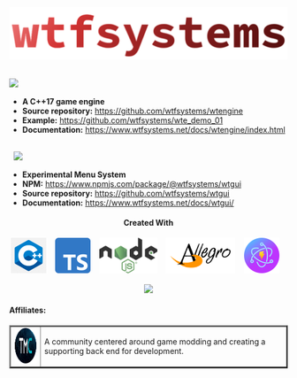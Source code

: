 ![wtfsystems](./logos/wtf_logo_large.png)

<br/>
<img style="height: 48px;" src="https://github.com/wtfsystems/.github/blob/main/img/wte_logo.png">

- __A C++17 game engine__
- __Source repository:__  https://github.com/wtfsystems/wtengine
- __Example:__ https://github.com/wtfsystems/wte_demo_01
- __Documentation:__ https://www.wtfsystems.net/docs/wtengine/index.html

<br/>
&nbsp;&nbsp;<img style="height: 48px;" src="https://github.com/wtfsystems/.github/blob/main/img/wtgui_logo.png">

- __Experimental Menu System__
- __NPM:__ https://www.npmjs.com/package/@wtfsystems/wtgui
- __Source repository:__  https://github.com/wtfsystems/wtgui
- __Documentation:__ https://www.wtfsystems.net/docs/wtgui/

<h4 align="center">Created With</h3>
<p align="center">
<a href="https://isocpp.org/std/the-standard"><img style="height: 64px;" src="https://github.com/wtfsystems/.github/blob/main/img/c-logo-1.png"></a>
&nbsp;&nbsp;
<a href="https://www.typescriptlang.org/"><img style="height: 64px;" src="https://github.com/wtfsystems/.github/blob/main/img/typescript.svg"></a>
&nbsp;&nbsp;  
<a href="https://nodejs.org/"><img style="height: 64px;" src="./img/nodejs.png"></a>
&nbsp;&nbsp;
<a href="https://liballeg.org/"><img style="height: 64px;" src="./img/allegro_logo.png"></a>
&nbsp;&nbsp;
<a href="https://electron-vite.github.io/"><img style="height: 64px;" src="./img/electron-vite.svg"></a>
&nbsp;&nbsp;
<br/><br/>
<a href="https://endsoftwarepatents.org/innovating-without-patents"><img style="height: 45px;" src="https://static.fsf.org/nosvn/esp/logos/patent-free.svg"></a>
</p>

<h4>Affiliates:</h3>
<table border="2">
<tr>
  <td>
  <a href="https://moddingcommunity.com/">
  <img style="height: 64px;" src="https://github.com/wtfsystems/.github/blob/main/tmc/tmc_icon_one_v2_icon_font4_light.png"></a>
  </td>
  <td>
  A community centered around game modding and creating a supporting back end for development.
  </td>
</tr>
</table>
